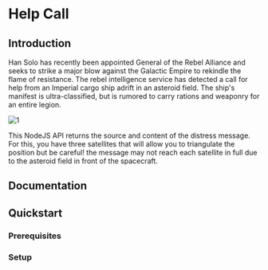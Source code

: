 # Help Call

## Introduction

Han Solo has recently been appointed General of the Rebel Alliance and seeks to strike a major blow against the Galactic Empire to rekindle the flame of resistance. The rebel intelligence service has detected a call for help from an Imperial cargo ship adrift in an asteroid field. The ship's manifest is ultra-classified, but is rumored to carry rations and weaponry for an entire legion.

![1](https://imgur.com/Ys4ishy.png)

This NodeJS API returns the source and content of the distress message. For this, you have three satellites that will allow you to triangulate the position but be careful! the message may not reach each satellite in full due to the asteroid field in front of the spacecraft.

## Documentation

## Quickstart

### Prerequisites

### Setup